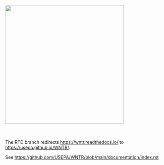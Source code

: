 <h1>
<img src="https://raw.githubusercontent.com/kaklise/wntr/logo/documentation/figures/logo.jpg" width="375">
</h1><br>

The RTD branch redirects
https://wntr.readthedocs.io/ to https://usepa.github.io/WNTR/.

See https://github.com/USEPA/WNTR/blob/main/documentation/index.rst
